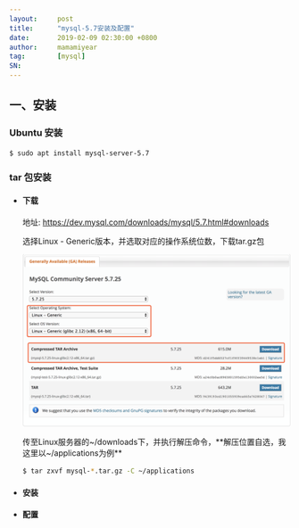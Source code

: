 ```yaml
---
layout:     post
title:      "mysql-5.7安装及配置"
date:       2019-02-09 02:30:00 +0800
author:     mamamiyear
tag:        [mysql]
SN:         
---
```


## 一、安装

### Ubuntu 安装

```sh
$ sudo apt install mysql-server-5.7
```

### tar 包安装

- #### 下载

  地址: https://dev.mysql.com/downloads/mysql/5.7.html#downloads

  选择Linux - Generic版本，并选取对应的操作系统位数，下载tar.gz包

  ![mysql-5.7-download-page](../assets/2019-02-09-mysql-5.7-install-and-setting/mysql-5.7-download-page.png)

  传至Linux服务器的~/downloads下，并执行解压命令，**解压位置自选，我这里以~/applications为例**

  ```sh
  $ tar zxvf mysql-*.tar.gz -C ~/applications
  ```

- #### 安装

- #### 配置

